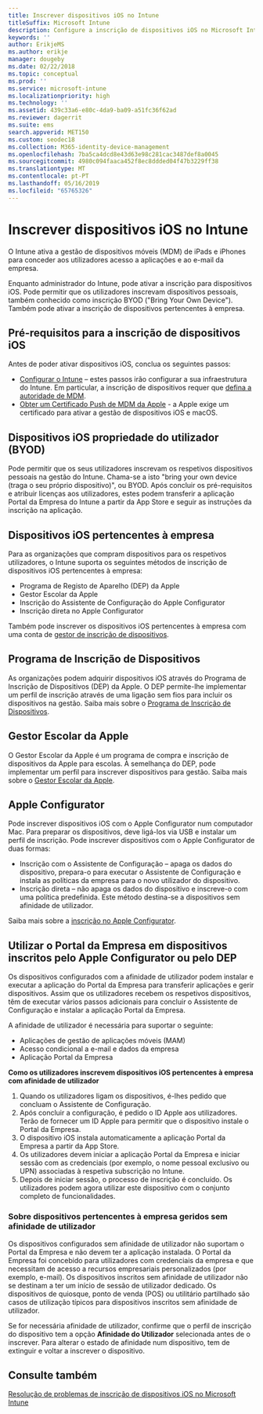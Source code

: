 ```yaml
---
title: Inscrever dispositivos iOS no Intune
titleSuffix: Microsoft Intune
description: Configure a inscrição de dispositivos iOS no Microsoft Intune.
keywords: ''
author: ErikjeMS
ms.author: erikje
manager: dougeby
ms.date: 02/22/2018
ms.topic: conceptual
ms.prod: ''
ms.service: microsoft-intune
ms.localizationpriority: high
ms.technology: ''
ms.assetid: 439c33a6-e80c-4da9-ba09-a51fc36f62ad
ms.reviewer: dagerrit
ms.suite: ems
search.appverid: MET150
ms.custom: seodec18
ms.collection: M365-identity-device-management
ms.openlocfilehash: 7ba5ca4dcd8e43d63e98c281cac3487def8a0045
ms.sourcegitcommit: 4980c094faaca452f8ec8ddded04f47b3229ff38
ms.translationtype: MT
ms.contentlocale: pt-PT
ms.lasthandoff: 05/16/2019
ms.locfileid: "65765326"
---
```

# <a name="enroll-ios-devices-in-intune"></a>Inscrever dispositivos iOS no Intune

O Intune ativa a gestão de dispositivos móveis (MDM) de iPads e iPhones para conceder aos utilizadores acesso a aplicações e ao e-mail da empresa.

Enquanto administrador do Intune, pode ativar a inscrição para dispositivos iOS. Pode permitir que os utilizadores inscrevam dispositivos pessoais, também conhecido como inscrição BYOD ("Bring Your Own Device"). Também pode ativar a inscrição de dispositivos pertencentes à empresa.

## <a name="prerequisites-for-ios-enrollment"></a>Pré-requisitos para a inscrição de dispositivos iOS
Antes de poder ativar dispositivos iOS, conclua os seguintes passos:
- [Configurar o Intune](setup-steps.md) – estes passos irão configurar a sua infraestrutura do Intune. Em particular, a inscrição de dispositivos requer que [defina a autoridade de MDM](mdm-authority-set.md).
- [Obter um Certificado Push de MDM da Apple](apple-mdm-push-certificate-get.md) - a Apple exige um certificado para ativar a gestão de dispositivos iOS e macOS.

## <a name="user-owned-ios-devices-byod"></a>Dispositivos iOS propriedade do utilizador (BYOD)

Pode permitir que os seus utilizadores inscrevam os respetivos dispositivos pessoais na gestão do Intune. Chama-se a isto "bring your own device (traga o seu próprio dispositivo)", ou BYOD. Após concluir os pré-requisitos e atribuir licenças aos utilizadores, estes podem transferir a aplicação Portal da Empresa do Intune a partir da App Store e seguir as instruções da inscrição na aplicação.

## <a name="company-owned-ios-devices"></a>Dispositivos iOS pertencentes à empresa
Para as organizações que compram dispositivos para os respetivos utilizadores, o Intune suporta os seguintes métodos de inscrição de dispositivos iOS pertencentes à empresa:

- Programa de Registo de Aparelho (DEP) da Apple
- Gestor Escolar da Apple
- Inscrição do Assistente de Configuração do Apple Configurator
- Inscrição direta no Apple Configurator

Também pode inscrever os dispositivos iOS pertencentes à empresa com uma conta de [gestor de inscrição de dispositivos](device-enrollment-manager-enroll.md).

## <a name="device-enrollment-program"></a>Programa de Inscrição de Dispositivos
As organizações podem adquirir dispositivos iOS através do Programa de Inscrição de Dispositivos (DEP) da Apple. O DEP permite-lhe implementar um perfil de inscrição através de uma ligação sem fios para incluir os dispositivos na gestão. Saiba mais sobre o [Programa de Inscrição de Dispositivos](device-enrollment-program-enroll-ios.md).

## <a name="apple-school-manager"></a>Gestor Escolar da Apple
O Gestor Escolar da Apple é um programa de compra e inscrição de dispositivos da Apple para escolas. À semelhança do DEP, pode implementar um perfil para inscrever dispositivos para gestão. Saiba mais sobre o [Gestor Escolar da Apple](apple-school-manager-set-up-ios.md).

## <a name="apple-configurator"></a>Apple Configurator
Pode inscrever dispositivos iOS com o Apple Configurator num computador Mac. Para preparar os dispositivos, deve ligá-los via USB e instalar um perfil de inscrição. Pode inscrever dispositivos com o Apple Configurator de duas formas:
- Inscrição com o Assistente de Configuração – apaga os dados do dispositivo, prepara-o para executar o Assistente de Configuração e instala as políticas da empresa para o novo utilizador do dispositivo.
- Inscrição direta – não apaga os dados do dispositivo e inscreve-o com uma política predefinida. Este método destina-se a dispositivos sem afinidade de utilizador.

Saiba mais sobre a [inscrição no Apple Configurator](apple-configurator-setup-assistant-enroll-ios.md).

## <a name="use-the-company-portal-on-dep-enrolled-or-apple-configurator-enrolled-devices"></a>Utilizar o Portal da Empresa em dispositivos inscritos pelo Apple Configurator ou pelo DEP

Os dispositivos configurados com a afinidade de utilizador podem instalar e executar a aplicação do Portal da Empresa para transferir aplicações e gerir dispositivos. Assim que os utilizadores recebem os respetivos dispositivos, têm de executar vários passos adicionais para concluir o Assistente de Configuração e instalar a aplicação Portal da Empresa.

A afinidade de utilizador é necessária para suportar o seguinte:
  - Aplicações de gestão de aplicações móveis (MAM)
  - Acesso condicional a e-mail e dados da empresa
  - Aplicação Portal da Empresa

**Como os utilizadores inscrevem dispositivos iOS pertencentes à empresa com afinidade de utilizador**
1. Quando os utilizadores ligam os dispositivos, é-lhes pedido que concluam o Assistente de Configuração. 
2. Após concluir a configuração, é pedido o ID Apple aos utilizadores. Terão de fornecer um ID Apple para permitir que o dispositivo instale o Portal da Empresa. 
3. O dispositivo iOS instala automaticamente a aplicação Portal da Empresa a partir da App Store.
4. Os utilizadores devem iniciar a aplicação Portal da Empresa e iniciar sessão com as credenciais (por exemplo, o nome pessoal exclusivo ou UPN) associadas à respetiva subscrição no Intune. 
5. Depois de iniciar sessão, o processo de inscrição é concluído. Os utilizadores podem agora utilizar este dispositivo com o conjunto completo de funcionalidades.

### <a name="about-corporate-owned-managed-devices-with-no-user-affinity"></a>Sobre dispositivos pertencentes à empresa geridos sem afinidade de utilizador

Os dispositivos configurados sem afinidade de utilizador não suportam o Portal da Empresa e não devem ter a aplicação instalada. O Portal da Empresa foi concebido para utilizadores com credenciais da empresa e que necessitam de acesso a recursos empresariais personalizados (por exemplo, e-mail). Os dispositivos inscritos sem afinidade de utilizador não se destinam a ter um início de sessão de utilizador dedicado. Os dispositivos de quiosque, ponto de venda (POS) ou utilitário partilhado são casos de utilização típicos para dispositivos inscritos sem afinidade de utilizador.

Se for necessária afinidade de utilizador, confirme que o perfil de inscrição do dispositivo tem a opção **Afinidade do Utilizador** selecionada antes de o inscrever. Para alterar o estado de afinidade num dispositivo, tem de extinguir e voltar a inscrever o dispositivo.

## <a name="see-also"></a>Consulte também

[Resolução de problemas de inscrição de dispositivos iOS no Microsoft Intune](https://support.microsoft.com/help/4039809)
